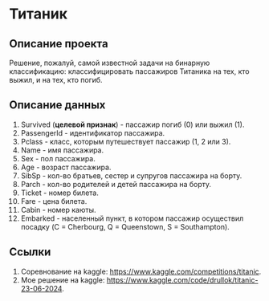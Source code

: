 # Титаник

## Описание проекта
Решение, пожалуй, самой известной задачи на бинарную классификацию: классифицировать пассажиров Титаника на тех, кто выжил, и на тех, кто погиб.

## Описание данных
1. Survived (**целевой признак**) - пассажир погиб (0) или выжил (1).
2. PassengerId - идентификатор пассажира.
3. Pclass - класс, которым путешествует пассажир (1, 2 или 3).
4. Name - имя пассажира.
5. Sex - пол пассажира.
6. Age - возраст пассажира.
7. SibSp - кол-во братьев, сестер и супругов пассажира на борту.
8. Parch - кол-во родителей и детей пассажира на борту.
9. Ticket - номер билета.
10. Fare - цена билета.
11. Cabin - номер каюты.
12. Embarked - населенный пункт, в котором пассажир осуществил посадку (C = Cherbourg, Q = Queenstown, S = Southampton).

## Ссылки
1. Соревнование на kaggle: https://www.kaggle.com/competitions/titanic.
2. Мое решение на kaggle: https://www.kaggle.com/code/drullok/titanic-23-06-2024.
